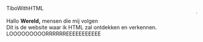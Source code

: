 <html>
  <head>
  <Title>TiboWithHTML</Title>
	<link href="Style-TiboWithHTML.css" type="text/css" rel="stylesheet">
  </head>
  
  <body>
  <div id="Title">
   <Ti>TiboWithHTML</Ti>
    <marquee direction="left" loop="-1" behavior="scroll" scrolldelay="75">Welkom bij TiboWithHTML! Have fun!</marquee>
   </div id="Title">
  
  <div id="main">
   <R1>Hallo <b>Wereld,</b> mensen die mij volgen</R1>
   <br>
   <R2>Dit is de website waar ik HTML zal ontdekken en verkennen.<R2></div>
   <Z>LOOOOOOOOORRRRRREEEEEEEEEEE</Z>
  </body>
   
</html>
